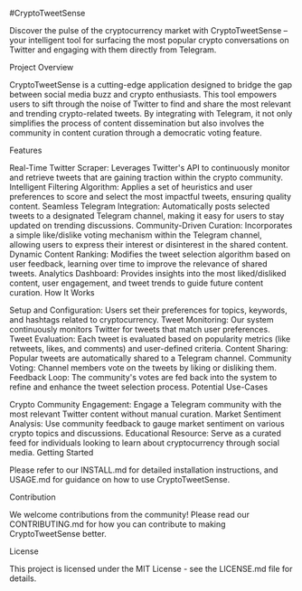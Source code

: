 #CryptoTweetSense

Discover the pulse of the cryptocurrency market with CryptoTweetSense – your intelligent tool for surfacing the most popular crypto conversations on Twitter and engaging with them directly from Telegram.

Project Overview

CryptoTweetSense is a cutting-edge application designed to bridge the gap between social media buzz and crypto enthusiasts. This tool empowers users to sift through the noise of Twitter to find and share the most relevant and trending crypto-related tweets. By integrating with Telegram, it not only simplifies the process of content dissemination but also involves the community in content curation through a democratic voting feature.

Features

Real-Time Twitter Scraper: Leverages Twitter's API to continuously monitor and retrieve tweets that are gaining traction within the crypto community.
Intelligent Filtering Algorithm: Applies a set of heuristics and user preferences to score and select the most impactful tweets, ensuring quality content.
Seamless Telegram Integration: Automatically posts selected tweets to a designated Telegram channel, making it easy for users to stay updated on trending discussions.
Community-Driven Curation: Incorporates a simple like/dislike voting mechanism within the Telegram channel, allowing users to express their interest or disinterest in the shared content.
Dynamic Content Ranking: Modifies the tweet selection algorithm based on user feedback, learning over time to improve the relevance of shared tweets.
Analytics Dashboard: Provides insights into the most liked/disliked content, user engagement, and tweet trends to guide future content curation.
How It Works

Setup and Configuration: Users set their preferences for topics, keywords, and hashtags related to cryptocurrency.
Tweet Monitoring: Our system continuously monitors Twitter for tweets that match user preferences.
Tweet Evaluation: Each tweet is evaluated based on popularity metrics (like retweets, likes, and comments) and user-defined criteria.
Content Sharing: Popular tweets are automatically shared to a Telegram channel.
Community Voting: Channel members vote on the tweets by liking or disliking them.
Feedback Loop: The community's votes are fed back into the system to refine and enhance the tweet selection process.
Potential Use-Cases

Crypto Community Engagement: Engage a Telegram community with the most relevant Twitter content without manual curation.
Market Sentiment Analysis: Use community feedback to gauge market sentiment on various crypto topics and discussions.
Educational Resource: Serve as a curated feed for individuals looking to learn about cryptocurrency through social media.
Getting Started

Please refer to our INSTALL.md for detailed installation instructions, and USAGE.md for guidance on how to use CryptoTweetSense.

Contribution

We welcome contributions from the community! Please read our CONTRIBUTING.md for how you can contribute to making CryptoTweetSense better.

License

This project is licensed under the MIT License - see the LICENSE.md file for details.
